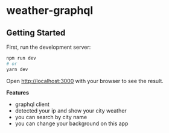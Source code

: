 # weather-graphql

## Getting Started

First, run the development server:

```bash
npm run dev
# or
yarn dev
```

Open [http://localhost:3000](http://localhost:3000) with your browser to see the result.


**Features**
- graphql client
- detected your ip and show your city weather
- you can search by city name
- you can change your background on this app
